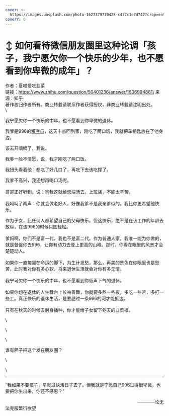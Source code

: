 ```yaml
---
cover: >-
  https://images.unsplash.com/photo-1627379770428-c477c1e7d747?crop=entropy&cs=srgb&fm=jpg&ixid=MnwxOTcwMjR8MHwxfHNlYXJjaHw2fHwlRTUlQkUlQUUlRTQlQkYlQTF8ZW58MHx8fHwxNjQ4MjA2NzMw&ixlib=rb-1.2.1&q=85
coverY: 0
---
```


# ↕ 如何看待微信朋友圈里这种论调「孩子，我宁愿欠你一个快乐的少年，也不愿看到你卑微的成年」？

作者：夏喵爱吃韭菜\
链接：https://www.zhihu.com/question/50401236/answer/1606994881\
来源：知乎\
著作权归作者所有。商业转载请联系作者获得授权，非商业转载请注明出处。\
\


我宁愿欠你一个快乐的中年，也不愿看到你卑微的退休。

我爹是996的[程序员](https://www.zhihu.com/search?q=%E7%A8%8B%E5%BA%8F%E5%91%98\&search\_source=Entity\&hybrid\_search\_source=Entity\&hybrid\_search\_extra=%7B%22sourceType%22%3A%22answer%22%2C%22sourceId%22%3A1606994881%7D)，这天十点回到家，刚吃了两口饭，我就把车钥匙放在了他身边。

该去开嘀嘀了，我说。

我爹一脸不情愿，说，我才刚吃了两口饭。

我扭头看着他：都吃了好几口了，再吃下去该吃撑了。

我爹不高兴，我还想再喝口汤呢。\
\
哥哥正好听到，说：爸我这就给您端汤去。上班族，不能太辛苦。\
\
我呵呵了两声：你就会做老好人，好像我爹不是我亲爹似的，我比你更希望他快乐。

作为子女，比任何人都希望自己的父母快乐。但这快乐，绝不是在该工作的年龄去放纵，在该996的时候只图轻松。\
\
爹妈啊，你们不是富一代，我也不是富二代。作为普通人家，我唯一能为你做的，就是督促你去996，让你有动力去登上更高的山峰。那时，你看在眼里的风景才会楚楚动人。\
\
如果你一直匍匐在命运的脚下，为生计发愁，那么，再美的景色在你眼里也是愁苦。此时我对你有多心软，将来退休生活就会对你有多无情。\
\
我宁可欠你一个快乐的中年，也不愿看到你低声下气的退休。\
\
如果你想在退休的人生舞台上长袖善舞，你就要多熬一些夜，多吃一些苦，多打一些工。真正快乐的退休生活，是要趟过一条996的河才能抵达。\
\
只有在秋天的时候去躬身播种，你才能给子女留下冬天的韭菜根。

\


\


\


谁有胆子把这个发在朋友圈？

\


\


***

“我如果不要孩子，早就过快活日子去了。但我就是宁愿自己996过得很卑微，也要把你生出来，你还不感恩？”

　　　　　　　　　　　　　　　　　　　　　　　　　　　　　　————论无法克服繁衍欲望
